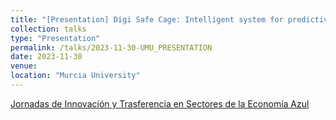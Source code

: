```yaml
---
title: "[Presentation] Digi Safe Cage: Intelligent system for predictive maintenance of offshore aquaculture farm moorings."
collection: talks
type: "Presentation"
permalink: /talks/2023-11-30-UMU_PRESENTATION
date: 2023-11-30
venue: 
location: "Murcia University"
---
```


[Jornadas de Innovación y Trasferencia en Sectores de la Economía Azul](https://eventos.um.es/106890/detail/jornada-de-innovacion-y-transferencia-en-sectores-de-la-economia-azul-dia-de-la-acuicultura.html)
